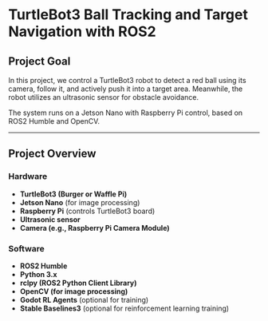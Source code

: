 # TurtleBot3 Ball Tracking and Target Navigation with ROS2

## Project Goal

In this project, we control a TurtleBot3 robot to detect a red ball using its camera, follow it, and actively push it into a target area. Meanwhile, the robot utilizes an ultrasonic sensor for obstacle avoidance.

The system runs on a Jetson Nano with Raspberry Pi control, based on ROS2 Humble and OpenCV.

---

## Project Overview

### Hardware

- **TurtleBot3 (Burger or Waffle Pi)**
- **Jetson Nano** (for image processing)
- **Raspberry Pi** (controls TurtleBot3 board)
- **Ultrasonic sensor**
- **Camera (e.g., Raspberry Pi Camera Module)**

### Software

- **ROS2 Humble**
- **Python 3.x**
- **rclpy (ROS2 Python Client Library)**
- **OpenCV (for image processing)**
- **Godot RL Agents** (optional for training)
- **Stable Baselines3** (optional for reinforcement learning training)
